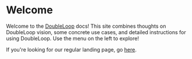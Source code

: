 # Welcome

Welcome to the [DoubleLoop](https://www.doubleloop.app/) docs! This site combines thoughts on DoubleLoop vision, some concrete use cases, and detailed instructions for using DoubleLoop. Use the menu on the left to explore!

If you're looking for our regular landing page, go [here](https://www.doubleloop.app/).


